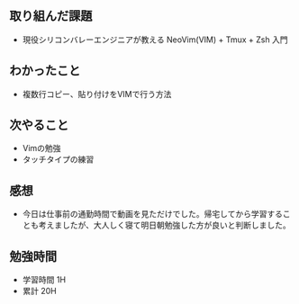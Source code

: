 ## 取り組んだ課題
- 現役シリコンバレーエンジニアが教える NeoVim(VIM) + Tmux + Zsh 入門
## わかったこと
- 複数行コピー、貼り付けをVIMで行う方法
## 次やること
- Vimの勉強
- タッチタイプの練習
## 感想
- 今日は仕事前の通勤時間で動画を見ただけでした。帰宅してから学習することも考えましたが、大人しく寝て明日朝勉強した方が良いと判断しました。
## 勉強時間
- 学習時間 1H
- 累計 20H
